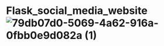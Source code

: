 # Flask_social_media_website![79db07d0-5069-4a62-916a-0fbb0e9d082a (1)](https://github.com/nadaggam/Flask_social_media_website/assets/121486826/eb9032e3-030e-40ac-be1e-0efbc3498c79)
